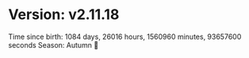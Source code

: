 # Version: v2.11.18
Time since birth: 1084 days, 26016 hours, 1560960 minutes, 93657600 seconds
Season: Autumn 🍁
